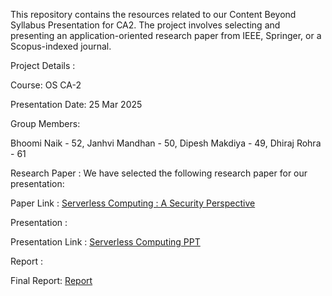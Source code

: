 This repository contains the resources related to our Content Beyond Syllabus Presentation for CA2. The project involves selecting and presenting an application-oriented research paper from IEEE, Springer, or a Scopus-indexed journal.

Project Details :

Course: OS CA-2

Presentation Date: 25 Mar 2025

Group Members:

Bhoomi Naik - 52,
Janhvi Mandhan - 50,
Dipesh Makdiya - 49,
Dhiraj Rohra - 61



Research Paper :
We have selected the following research paper for our presentation:

Paper Link : [Serverless Computing : A Security Perspective](https://journalofcloudcomputing.springeropen.com/articles/10.1186/s13677-022-00347-w)


Presentation :

Presentation Link : [Serverless Computing PPT](https://docs.google.com/presentation/d/1IdI31IArYcuXNuenMvFhayyhJIyDsz_u/edit?usp=drive_link&ouid=100427779092868442215&rtpof=true&sd=true)



Report :

Final Report: [Report](https://drive.google.com/file/d/1kjofj5ANE8qhDiGBZ6oVbRYnJqvp1xMB/view?usp=drive_link)

